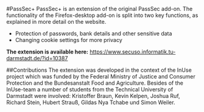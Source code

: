 #PassSec+
PassSec+ is an extension of the original PassSec add-on. The functionality of the Firefox-desktop add-on is split into two key functions, as explained in more detail on the website.

* Protection of passwords, bank details and other sensitive data
* Changing cookie settings for more privacy

**The extension is available here:** https://www.secuso.informatik.tu-darmstadt.de/?id=10387

##Contributions
The extension was developed in the context of the InUse project which was funded by the Federal Ministry of Justice and Consumer Protection and the Bundesanstalt Food and Agriculture. Besides of the InUse-team a number of students from the Technical University of Darmstadt were involved:  Kristoffer Braun, Kevin Kelpen, Joshua Ruf, Richard Stein, Hubert Strauß, Gildas Nya Tchabe und Simon Weiler.
